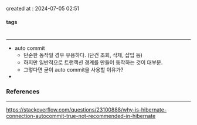 created at : 2024-07-05 02:51

#### tags

#

--- 

- auto commit
	- 단순한 동작일 경우 유용하다. (단건 조회, 삭제, 삽입 등)
	- 하지만 일반적으로 트랜잭션 경계를 만들어 동작하는 것이 대부분.
	- 그렇다면 굳이 auto commit을 사용할 이유가?
- 

### References
---
[]()
https://stackoverflow.com/questions/23100888/why-is-hibernate-connection-autocommit-true-not-recommended-in-hibernate